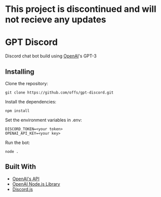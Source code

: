 # This project is discontinued and will not recieve any updates

# GPT Discord

Discord chat bot build using [OpenAI](openai.com)'s GPT-3


## Installing

Clone the repository:

    git clone https://github.com/offs/gpt-discord.git

Install the dependencies:

    npm install

Set the environment variables in .env:

    DISCORD_TOKEN=<your token>
    OPENAI_API_KEY=<your key>

Run the bot:

    node .

## Built With

  - [OpenAI's API](https://openai.com)
  - [OpenAI Node.js Library](https://github.com/openai/openai-node)
  - [Discord.js](https://github.com/discordjs)
